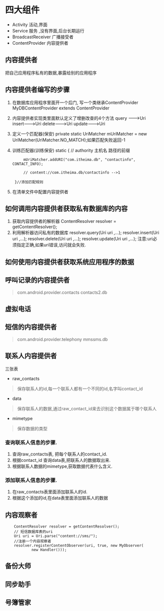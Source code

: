 # 四大组件
* Activity 活动,界面
* Service 服务 ,没有界面,后台长期运行
* BroadcastReceiver 广播接受者
* ContentProvider 内容提供者

## 内容提供者
把自己应用程序私有的数据,暴露给别的应用程序

## 内容提供者编写的步骤
1. 在数据库应用程序里面开一个后门,
		写一个类继承ContentProvider
		MyDBContentProvider extends ContentProvider
2. 内容提供者实现类里面默认定义了增删改查的4个方法
		query --->Uri
		insert--->Uri
		delete--->Uri
		update--->Uri
3. 定义一个匹配器(保安)
		private static UriMatcher mUriMatcher = new UriMatcher(UriMatcher.NO_MATCH);如果匹配失败返回-1
4. 训练匹配器(训练保安)
		static {
			// authority 主机名 路径的前缀

			mUriMatcher.addURI("com.itheima.db", "contactinfo", CONTACT_INFO);

			// content://com.itheima.db/contactinfo -->1

		}//添加匹配规则

5. 在清单文件中配置内容提供者
		<provider name="" authority="com.itheima.db">


## 如何调用内容提供者获取私有数据库的内容
1. 获取内容提供者的解析器
		 ContentResolver resolver = getContentResolver();
2. 利用解析器访问私有的数据库
		 resolver.query(Uri uri ,...);
		 resolver.insert(Uri uri ,...);
		 resolver.delete(Uri uri ,...);
		 resolver.update(Uri uri ,...);
		 注意:uri必须指定正确,如果uri错误,访问就会失败.


## 如何使用内容提供者获取系统应用程序的数据


## 呼叫记录的内容提供者
>com.android.provider.contacts
>contacts2.db


## 虚拟电话


## 短信的内容提供者
>com.android.provider.telephony
mmssms.db



## 联系人内容提供者
三张表
* raw_contacts
>保存联系人的id,每一个联系人都有一个不同的id,名字叫contact_id

* data
>保存联系人的数据,通过raw_contact_id来去识别这个数据属于哪个联系人

* mimetype
>保存数据的类型

### 查询联系人信息的步骤.
1. 查询raw_contacts表, 把每个联系人的contact_id.
2. 根据contact_id 查询data表,把联系人的数据取出来.
3. 根据联系人数据的mimetype,获取数据代表什么含义.

### 添加联系人信息的步骤.
1. 在raw_contacts表里面添加联系人的id.
2. 根据这个添加的id,在data表里面添加联系人的数据



## 内容观察者
		ContentResolver resolver = getContentResolver();
		// 短信数据库表的uri
		Uri uri = Uri.parse("content://sms/");
		//注册一个内容观察者
		resolver.registerContentObserver(uri, true, new MyObserver(
				new Handler()));


## 备份大师
## 同步助手
## 号簿管家

